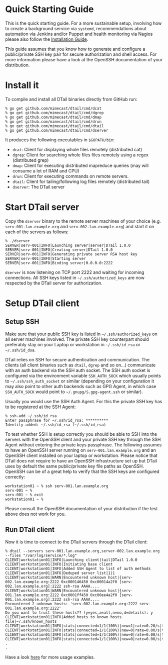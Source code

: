 Quick Starting Guide
====================

This is the quick starting guide. For a more sustainable setup, involving how to create a background service via ``systemd``, recommendations about automation via Jenkins and/or Puppet and health monitoring via Nagios please also follow the [Installation Guide](installation.md).

This guide assumes that you know how to generate and configure a public/private SSH key pair for secure authorization and shell access. For more information please have a look at the OpenSSH documentation of your distribution.

# Install it

To compile and install all DTail binaries directly from GitHub run:

```console
% go get github.com/mimecast/dtail/cmd/dcat
% go get github.com/mimecast/dtail/cmd/dgrep
% go get github.com/mimecast/dtail/cmd/dmap
% go get github.com/mimecast/dtail/cmd/drun
% go get github.com/mimecast/dtail/cmd/dtail
% go get github.com/mimecast/dtail/cmd/dserver
```

It produces the following executables in ``$GOPATH/bin``:

* ``dcat``: Client for displaying whole files remotely (distributed cat)
* ``dgrep``: Client for searching whole files files remotely using a regex (distributed grep)
* ``dmap``: Client for executing distributed mapreduce queries (may will consume a lot of RAM and CPU)
* ``drun``: Client for executing commands on remote servers.
* ``dtail``: Client for tailing/following log files remotely (distributed tail)
* ``dserver``: The DTail server

# Start DTail server

Copy the ``dserver`` binary to the remote server machines of your choice (e.g. ``serv-001.lan.example.org`` and ``serv-002.lan.example.org``) and start it on each of the servers as follows:

```console
% ./dserver
SERVER|serv-001|INFO|Launching server|server|DTail 1.0.0
SERVER|serv-001|INFO|Creating server|DTail 1.0.0
SERVER|serv-001|INFO|Generating private server RSA host key
SERVER|serv-001|INFO|Starting server
SERVER|serv-001|INFO|Binding server|0.0.0.0:2222
```

``dserver`` is now listening on TCP port 2222 and waiting for incoming connections. All SSH keys listed in ``~/.ssh/authorized_keys`` are now respected by the DTail server for authorization.

# Setup DTail client

## Setup SSH

Make sure that your public SSH key is listed in ``~/.ssh/authorized_keys`` on all server machines involved. The private SSH key counterpart should preferably stay on your Laptop or workstation in ``~/.ssh/id_rsa`` or ``~/.ssh/id_dsa``.

DTail relies on SSH for secure authentication and communication. The clients (all client binaries such as ``dtail``, ``dgrep`` and so on...) communicate with an auth backend via the SSH auth socket. The SSH auth socket is configured via the environment variable ``SSH_AUTH_SOCK`` which usually points to ``~/.ssh/ssh_auth_socket`` or similar (depending on your configuration it may also point to other auth backends such as GPG Agent, in which case ``SSH_AUTH_SOCK`` would point to ``~/.gnupg/S.gpg-agent.ssh`` or similar).

Usually you would use the SSH Auth Agent. For this the private SSH key has to be registered at the SSH Agent:

```console
% ssh-add ~/.ssh/id_rsa
Enter passphrase for ~/.ssh/id_rsa: **********
Identity added: ~/.ssh/id_rsa (~/.ssh/id_rsa)
```

To test whether SSH is setup correctly you should be able to SSH into the servers with the OpenSSH client and your private SSH key through the SSH Agent without entering the private keys passphrase. The following assumes to have an OpenSSH server running on ``serv-001.lan.example.org`` and an OpenSSH client installed on your laptop or workstation. Please notice that DTail does not require to have an OpenSSH infrastructure set up but DTail uses by default the same public/private key file paths as OpenSSH. OpenSSH can be of a great help to verify that the SSH keys are configured correctly:

```console
workstation01 ~ % ssh serv-001.lan.example.org
serv-001 ~ %
serv-001 ~ % exit
workstation01 ~ %
```

Please consult the OpenSSH documentation of your distribution if the test above does not work for you.

## Run DTail client

Now it is time to connect to the DTail servers through the DTail client:

```console
% dtail --servers serv-001.lan.example.org,server-002.lan.example.org --files "/var/log/service/*.log"
CLIENT|workstation01|INFO|Launching client|tail|DTail 1.0.0
CLIENT|workstation01|INFO|Initiating base client
CLIENT|workstation01|INFO|Added SSH Agent to list of auth methods
CLIENT|workstation01|INFO|Deduped server list|1|1
CLIENT|workstation01|WARN|Encountered unknown host|{serv-002.lan.example.org:2222 0xc000146450 0xc00014a2f0 [serv-002.lan.example.org]:2222 ssh-rsa AAAA....
CLIENT|workstation01|WARN|Encountered unknown host|{serv-001.lan.example.org:2222 0xc0001ff450 0xc00ee4a2f0 [serv-001.lan.example.org]:2222 ssh-rsa AAAA....
Encountered 2 unknown hosts: 'serv-002.lan.example.org:2222 serv-001.lan.example.org:2222'
Do you want to trust these hosts?? (y=yes,a=all,n=no,d=details): y
CLIENT|workstation01|INFO|Added hosts to known hosts file|~/.ssh/known_hosts
CLIENT|workstation01|INFO|stats|connected=1/1(100%)|new=1|rate=0.20/s|throttle=0|cpus/goroutines=8/17
CLIENT|workstation01|INFO|stats|connected=1/1(100%)|new=0|rate=0.00/s|throttle=0|cpus/goroutines=8/17
CLIENT|workstation01|INFO|stats|connected=1/1(100%)|new=0|rate=0.00/s|throttle=0|cpus/goroutines=8/17
CLIENT|workstation01|INFO|stats|connected=1/1(100%)|new=0|rate=0.00/s|throttle=0|cpus/goroutines=8/17
.
.
```

Have a look [here](examples.md) for more usage examples.
